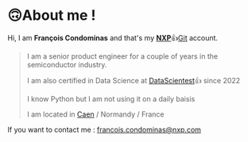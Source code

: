 # 🙃About me !

Hi, I am **François Condominas** and that's my [**NXP**](https://www.nxp.com/)👍[Git](https://github.com/) account.

> I am a senior product engineer for a couple of years in the semiconductor industry.
> 
> I am also certified in Data Science at [DataScientest](https://formation.datascientest.com/)👍 since 2022
> 
> I know Python but I am not using it on a daily baisis
>
> I am located in [Caen](https://www.caenlamer-tourisme.com/) / Normandy / France 

If you want to contact me : francois.condominas@nxp.com
